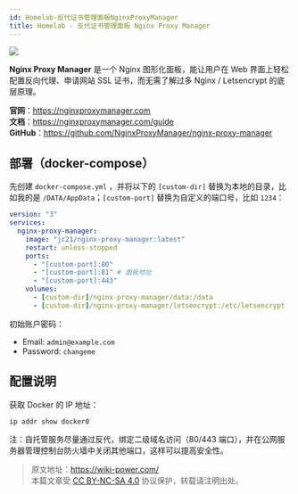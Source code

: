 ```yaml
---
id: Homelab-反代证书管理面板NginxProxyManager
title: Homelab - 反代证书管理面板 Nginx Proxy Manager
---
```


![](https://wiki-media-1253965369.cos.ap-guangzhou.myqcloud.com/img/20230408182138.png)

**Nginx Proxy Manager** 是一个 Nginx 图形化面板，能让用户在 Web 界面上轻松配置反向代理、申请网站 SSL 证书，而无需了解过多 Nginx / Letsencrypt 的底层原理。

**官网**：<https://nginxproxymanager.com>  
**文档**：<https://nginxproxymanager.com/guide>  
**GitHub**：<https://github.com/NginxProxyManager/nginx-proxy-manager>

## 部署（docker-compose）

先创建 `docker-compose.yml` ，并将以下的 `[custom-dir]` 替换为本地的目录，比如我的是 `/DATA/AppData`；`[custom-port]` 替换为自定义的端口号，比如 `1234`：

```yml title="docker-compose.yml"
version: "3"
services:
  nginx-proxy-manager:
    image: "jc21/nginx-proxy-manager:latest"
    restart: unless-stopped
    ports:
      - "[custom-port]:80"
      - "[custom-port]:81" # 面板地址
      - "[custom-port]:443"
    volumes:
      - [custom-dir]/nginx-proxy-manager/data:/data
      - [custom-dir]/nginx-proxy-manager/letsencrypt:/etc/letsencrypt
```

初始账户密码：

- Email: `admin@example.com`
- Password: `changeme`

## 配置说明

获取 Docker 的 IP 地址：

```shell
ip addr show docker0
```

注：自托管服务尽量通过反代，绑定二级域名访问（80/443 端口），并在公网服务器管理控制台防火墙中关闭其他端口，这样可以提高安全性。

> 原文地址：<https://wiki-power.com/>  
> 本篇文章受 [CC BY-NC-SA 4.0](https://creativecommons.org/licenses/by/4.0/deed.zh) 协议保护，转载请注明出处。
